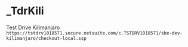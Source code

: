 # _TdrKili
 Test Drive Kilimanjaro
`https://tstdrv1018571.secure.netsuite.com/c.TSTDRV1018571/sbe-dev-kilimanjaro/checkout-local.ssp`